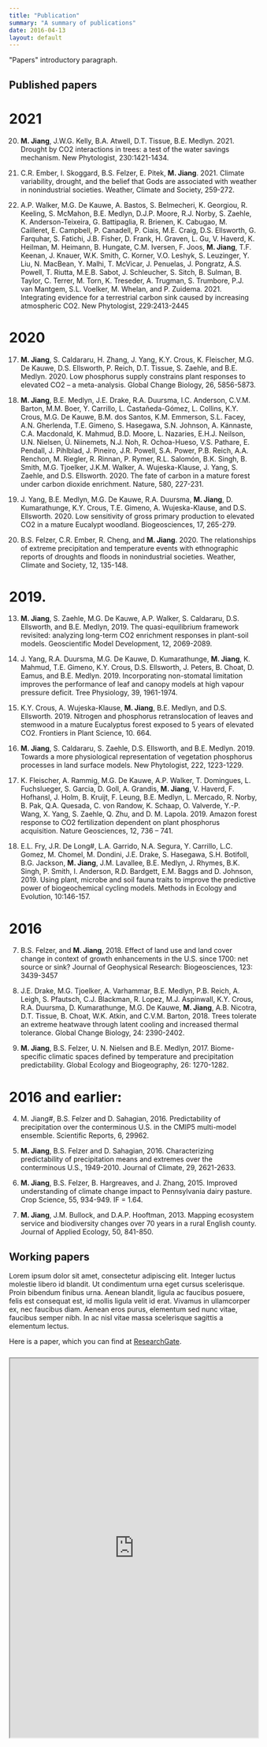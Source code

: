 ```yaml
---
title: "Publication"
summary: "A summary of publications"
date: 2016-04-13
layout: default
---
```


"Papers" introductory paragraph.

## Published papers

# 2021

20. **M. Jiang**, J.W.G. Kelly, B.A. Atwell, D.T. Tissue, B.E. Medlyn. 2021. Drought by CO2 interactions in trees: a test of the water savings mechanism. New Phytologist, 230:1421-1434. 

19. C.R. Ember, I. Skoggard, B.S. Felzer, E. Pitek, **M. Jiang**. 2021. Climate variability, drought, and the belief that Gods are associated with weather in nonindustrial societies. Weather, Climate and Society, 259-272. 

18. A.P. Walker, M.G. De Kauwe, A. Bastos, S. Belmecheri, K. Georgiou, R. Keeling, S. McMahon, B.E. Medlyn, D.J.P. Moore, R.J. Norby, S. Zaehle, K. Anderson-Teixeira, G. Battipaglia, R. Brienen, K. Cabugao, M. Cailleret, E. Campbell, P. Canadell, P. Ciais, M.E. Craig, D.S. Ellsworth, G. Farquhar, S. Fatichi, J.B. Fisher, D. Frank, H. Graven, L. Gu, V. Haverd, K. Heilman, M. Heimann, B. Hungate, C.M. Iversen, F. Joos, **M. Jiang**, T.F. Keenan, J. Knauer, W.K. Smith, C. Korner, V.O. Leshyk, S. Leuzinger, Y. Liu, N. MacBean, Y. Malhi, T. McVicar, J. Penuelas, J. Pongratz, A.S. Powell, T. Riutta, M.E.B. Sabot, J. Schleucher, S. Sitch, B. Sulman, B. Taylor, C. Terrer, M. Torn, K. Treseder, A. Trugman, S. Trumbore, P.J. van Mantgem, S.L. Voelker, M. Whelan, and P. Zuidema. 2021. Integrating evidence for a terrestrial carbon sink caused by increasing atmospheric CO2. New Phytologist, 229:2413-2445

# 2020

17. **M. Jiang**, S. Caldararu, H. Zhang, J. Yang, K.Y. Crous, K. Fleischer, M.G. De Kauwe, D.S. Ellsworth, P. Reich, D.T. Tissue, S. Zaehle, and B.E. Medlyn. 2020. Low phosphorus supply constrains plant responses to elevated CO2 – a meta-analysis. Global Change Biology, 26, 5856-5873.

16. **M. Jiang**, B.E. Medlyn, J.E. Drake, R.A. Duursma, I.C. Anderson, C.V.M. Barton, M.M. Boer, Y. Carrillo, L. Castañeda-Gómez, L. Collins, K.Y. Crous, M.G. De Kauwe, B.M. dos Santos, K.M. Emmerson, S.L. Facey, A.N. Gherlenda, T.E. Gimeno, S. Hasegawa, S.N. Johnson, A. Kännaste, C.A. Macdonald, K. Mahmud, B.D. Moore, L. Nazaries, E.H.J. Neilson, U.N. Nielsen, Ü. Niinemets,  N.J. Noh, R. Ochoa-Hueso, V.S. Pathare, E. Pendall, J. Pihlblad, J. Pineiro, J.R. Powell, S.A. Power, P.B. Reich, A.A. Renchon, M. Riegler, R. Rinnan, P. Rymer, R.L. Salomón, B.K. Singh, B. Smith, M.G. Tjoelker, J.K.M. Walker, A. Wujeska-Klause, J. Yang, S. Zaehle, and D.S. Ellsworth. 2020. The fate of carbon in a mature forest under carbon dioxide enrichment. Nature, 580, 227-231. 

15. J. Yang, B.E. Medlyn, M.G. De Kauwe, R.A. Duursma, **M. Jiang**, D. Kumarathunge, K.Y. Crous, T.E. Gimeno, A. Wujeska-Klause, and D.S. Ellsworth. 2020. Low sensitivity of gross primary production to elevated CO2 in a mature Eucalypt woodland. Biogeosciences, 17, 265-279. 

14. B.S. Felzer, C.R. Ember, R. Cheng, and **M. Jiang**. 2020. The relationships of extreme precipitation and temperature events with ethnographic reports of droughts and floods in nonindustrial societies. Weather, Climate and Society, 12, 135-148.

# 2019. 

13. **M. Jiang**, S. Zaehle, M.G. De Kauwe, A.P. Walker, S. Caldararu, D.S. Ellsworth, and B.E. Medlyn, 2019. The quasi-equilibrium framework revisited: analyzing long-term CO2 enrichment responses in plant-soil models. Geoscientific Model Development, 12, 2069-2089.

12. J. Yang, R.A. Duursma, M.G. De Kauwe, D. Kumarathunge, **M. Jiang**, K. Mahmud, T.E. Gimeno, K.Y. Crous, D.S. Ellsworth, J. Peters, B. Choat, D. Eamus, and B.E. Medlyn. 2019. Incorporating non-stomatal limitation improves the performance of leaf and canopy models at high vapour pressure deficit. Tree Physiology, 39, 1961-1974. 

11. K.Y. Crous, A. Wujeska-Klause, **M. Jiang**, B.E. Medlyn, and D.S. Ellsworth. 2019. Nitrogen and phosphorus retranslocation of leaves and stemwood in a mature Eucalyptus forest exposed to 5 years of elevated CO2. Frontiers in Plant Science, 10. 664.

10. **M. Jiang**, S. Caldararu, S. Zaehle, D.S. Ellsworth, and B.E. Medlyn. 2019. Towards a more physiological representation of vegetation phosphorus processes in land surface models. New Phytologist, 222, 1223-1229. 

9. K. Fleischer, A. Rammig, M.G. De Kauwe, A.P. Walker, T. Domingues, L. Fuchslueger, S. Garcia, D. Goll, A. Grandis, **M. Jiang**, V. Haverd, F. Hofhansl, J. Holm, B. Kruijt, F. Leung, B.E. Medlyn, L. Mercado, R. Norby, B. Pak, Q.A. Quesada, C. von Randow, K. Schaap, O. Valverde, Y.-P. Wang, X. Yang, S. Zaehle, Q. Zhu, and D. M. Lapola. 2019. Amazon forest response to CO2 fertilization dependent on plant phosphorus acquisition. Nature Geosciences, 12, 736 – 741.

8. E.L. Fry, J.R. De Long#, L.A. Garrido, N.A. Segura, Y. Carrillo, L.C. Gomez, M. Chomel, M. Dondini, J.E. Drake, S. Hasegawa, S.H. Botifoll, B.G. Jackson, **M. Jiang**, J.M. Lavallee, B.E. Medlyn, J. Rhymes, B.K. Singh, P. Smith, I. Anderson, R.D. Bardgett, E.M. Baggs and D. Johnson, 2019. Using plant, microbe and soil fauna traits to improve the predictive power of biogeochemical cycling models. Methods in Ecology and Evolution, 10:146-157.

# 2016

7. B.S. Felzer, and **M. Jiang**, 2018. Effect of land use and land cover change in context of growth enhancements in the U.S. since 1700: net source or sink? Journal of Geophysical Research: Biogeosciences, 123: 3439-3457

6. J.E. Drake, M.G. Tjoelker, A. Varhammar, B.E. Medlyn, P.B. Reich, A. Leigh, S. Pfautsch, C.J. Blackman, R. Lopez, M.J. Aspinwall, K.Y. Crous, R.A. Duursma, D. Kumarathunge, M.G. De Kauwe, **M. Jiang**, A.B. Nicotra, D.T. Tissue, B. Choat, W.K. Atkin, and C.V.M. Barton, 2018. Trees tolerate an extreme heatwave through latent cooling and increased thermal tolerance. Global Change Biology, 24: 2390-2402.

5. **M. Jiang**, B.S. Felzer, U. N. Nielsen and B.E. Medlyn, 2017. Biome-specific climatic spaces defined by temperature and precipitation predictability. Global Ecology and Biogeography, 26: 1270-1282.


# 2016 and earlier:

4. M. Jiang#, B.S. Felzer and D. Sahagian, 2016. Predictability of precipitation over the conterminous U.S. in the CMIP5 multi-model ensemble. Scientific Reports, 6, 29962. 

3. **M. Jiang**, B.S. Felzer and D. Sahagian, 2016. Characterizing predictability of precipitation means and extremes over the conterminous U.S., 1949-2010. Journal of Climate, 29, 2621-2633.

2. **M. Jiang**, B.S. Felzer, B. Hargreaves, and J. Zhang, 2015. Improved understanding of climate change impact to Pennsylvania dairy pasture. Crop Science, 55, 934-949. IF = 1.64. 

1. **M. Jiang**, J.M. Bullock, and D.A.P. Hooftman, 2013. Mapping ecosystem service and biodiversity changes over 70 years in a rural English county. Journal of Applied Ecology, 50, 841-850.


## Working papers
Lorem ipsum dolor sit amet, consectetur adipiscing elit. Integer luctus molestie libero id blandit. Ut condimentum urna eget cursus scelerisque. Proin bibendum finibus urna. Aenean blandit, ligula ac faucibus posuere, felis est consequat est, id mollis ligula velit id erat. Vivamus in ullamcorper ex, nec faucibus diam. Aenean eros purus, elementum sed nunc vitae, faucibus semper nibh. In ac nisl vitae massa scelerisque sagittis a elementum lectus.


Here is a paper, which you can find at [ResearchGate](http://dx.doi.org/10.13140/RG.2.1.1137.2247).

<iframe style="margin: 10px 0 40px 0;" class="pdf-iframe" src="https://drive.google.com/file/d/0B-xXQEsWEjrUUmpBdkhIVS10YjA/preview" width="100%" height="768"></iframe>